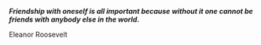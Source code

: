 _**Friendship with oneself is all important because without it one cannot be friends with anybody else in the world.**_

Eleanor Roosevelt